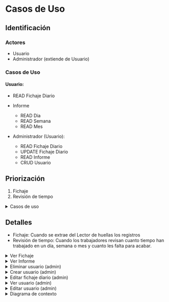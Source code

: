# Casos de Uso

## Identificación

### Actores
- Usuario
- Administrador (extiende de Usuario)

### Casos de Uso
#### Usuario:
  - READ Fichaje Diario
  - Informe
    - READ Dia
    - READ Semana
    - READ Mes

- Administrador (Usuario):
  - READ Fichaje Diario
  - UPDATE Fichaje Diario
  - READ Informe
  - CRUD Usuario

## Priorización
1. Fichaje
2. Revisión de tiempo


<details>
<summary>Casos de uso</summary>

|  |  |
| -- | -- |
| ![](../../imagenes/casosDeUso/diagramaCasosDeUso.svg) | [Codigo PUML](../../modelosUML/casosDeUso/casosDeUso.puml) |

</details>

## Detalles
- Fichaje: Cuando se extrae del Lector de huellas los registros
- Revisión de tiempo: Cuando los trabajadores revisan cuanto tiempo han trabajado en un día, semana o mes y cuanto les falta para acabar.

<details>
<summary>Ver Fichaje</summary>

|  |  |
| -- | -- |
| ![](../../imagenes/casosDeUso/detalles/verFichaje.svg) | [Codigo PUML](../../modelosUML/casosDeUso/detalles/verFichaje.puml) |
| ![](../../imagenes/casosDeUso/detalles/verFichajeAdmin.svg) | [Codigo PUML](../../modelosUML/casosDeUso/detalles/verFichajeAdmin.puml) |



</details>

<details>
<summary>Ver Informe</summary>

|  |  |
| -- | -- |
| ![](../../imagenes/casosDeUso/detalles/verInforme.svg) | [Codigo PUML](../../modelosUML/casosDeUso/detalles/verInforme.puml) |
| ![](../../imagenes/casosDeUso/detalles/verInformeV2.svg) | [Codigo PUML](../../modelosUML/casosDeUso/detalles/verInformeV2.puml) |

</details>

<details>
<summary>Eliminar usuario (admin)</summary>

|  |  |
| -- | -- |
| ![](../../imagenes/casosDeUso/detalles/eliminarUsuario.svg) | [Codigo PUML](../../modelosUML/casosDeUso/detalles/eliminarUsuario.puml) |

</details>

<details>
<summary>Crear usuario (admin)</summary>

|  |  |
| -- | -- |
| ![](../../imagenes/casosDeUso/detalles/crearUsuario.svg) | [Codigo PUML](../../modelosUML/casosDeUso/detalles/crearUsuario.puml) |

</details>

<details>
<summary>Editar fichaje diario (admin)</summary>

|  |  |
| -- | -- |
| ![](../../imagenes/casosDeUso/detalles/modificarFichaje.svg) | [Codigo PUML](../../modelosUML/casosDeUso/detalles/modificarFichaje.puml) |

</details>

<details>
<summary>Ver usuario (admin)</summary>

|  |  |
| -- | -- |

</details>

<details>
<summary>Editar usuario (admin)</summary>
 
|  |  |
| -- | -- |
| ![](../../imagenes/casosDeUso/detalles/editarUsuario.svg) | [Codigo PUML](../../modelosUML/casosDeUso/detalles/editarUsuario.puml) |

</details>

<details>
<summary>Diagrama de contexto</summary>

|  |  |
| -- | -- |
| ![](../../imagenes/casosDeUso/diagramaContexto.svg) | [Codigo PUML](../../modelosUML/casosDeUso/diagramaContexto.puml) |

</details>
